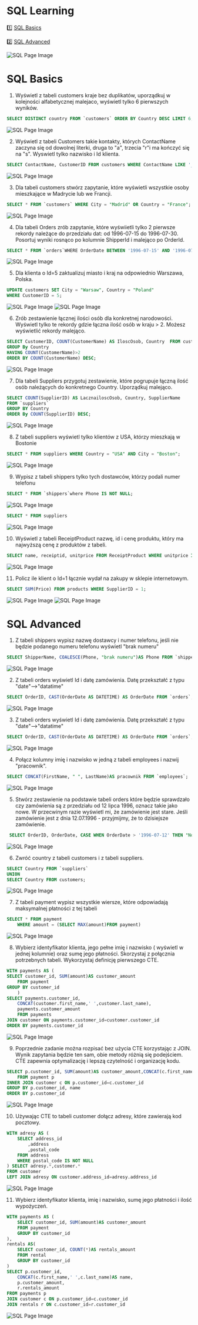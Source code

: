 # SQL Learning

1️⃣ [SQL Basics](#sql-basics)

2️⃣ [SQL Advanced](#sql-advanced)


![SQL Page Image](images/sql/sql.webp)

# SQL Basics

1. Wyświetl z tabeli customers kraje bez duplikatów, uporządkuj w kolejności alfabetycznej malejaco, wyświetl tylko 6 pierwszych wyników. 

```sql
SELECT DISTINCT country FROM `customers` ORDER BY Country DESC LIMIT 6; 
```
![SQL Page Image](images/sql/sql1.png)

2. Wyświetl z tabeli Customers takie kontakty, których ContactName zaczyna się od dowolnej literki, druga to "a", trzecia "r"i ma kończyć się na "s". Wyswietl tylko nazwisko i Id klienta. 

```sql
SELECT ContactName, CustomerID FROM customers WHERE ContactName LIKE '_ar%s'; 
```
![SQL Page Image](images/sql/sql2.png)

 3. Dla tabeli customers stwórz zapytanie, które wyświetli wszystkie osoby mieszkające w Madrycie lub we Francji. 

```sql
SELECT * FROM `customers` WHERE City = "Madrid" OR Country = "France"; 
```
![SQL Page Image](images/sql/sql3.png)

4. Dla tabeli Orders zrób zapytanie, które wyświietli tylko 2 pierwsze rekordy należące do przedziału dat: 
od 1996-07-15 do 1996-07-30. Posortuj wyniki rosnąco po kolumnie ShipperId i malejąco po OrderId. 

```sql
SELECT * FROM `orders`WHERE OrderDate BETWEEN '1996-07-15' AND '1996-07-30' ORDER BY ShipperID ASC, OrderID DESC LIMIT 2; 
```
![SQL Page Image](images/sql/sql4.png)

5. Dla klienta o Id=5 zaktualizuj miasto i kraj na odpowiednio Warszawa, Polska. 

```sql
UPDATE customers SET City = "Warsaw", Country = "Poland"
WHERE CustomerID = 5;
```
![SQL Page Image](images/sql/sql5a.png)
![SQL Page Image](images/sql/sql5b.png)

6.  Zrób zestawienie łącznej ilości osób dla konkretnej narodowości. Wyświetl tylko te rekordy gdzie łączna ilość osób w kraju > 2. Możesz wyświetlić rekordy malejąco. 

```sql
SELECT CustomerID, COUNT(CustomerName) AS IloscOsob, Country  FROM customers
GROUP By Country
HAVING COUNT(CustomerName)>2
ORDER BY COUNT(CustomerName) DESC;
```
![SQL Page Image](images/sql/sql6.png)

7. Dla tabeli Suppliers przygotuj zestawienie, które pogrupuje łączną ilość osób należących do konkretnego Country. Uporządkuj malejąco. 

```sql
SELECT COUNT(SupplierID) AS LacznailoscOsob, Country, SupplierName
FROM `suppliers`
GROUP BY Country
ORDER By COUNT(SupplierID) DESC;
```
![SQL Page Image](images/sql/sql7.png)

8. Z tabeli suppliers wyświetl tylko klientów z USA, którzy mieszkają w Bostonie

```sql
SELECT * FROM suppliers WHERE Country = "USA" AND City = "Boston"; 
```
![SQL Page Image](images/sql/sql8.png)

9. Wypisz z tabeli shippers tylko tych dostawców, którzy podali numer telefonu

```sql
SELECT * FROM `shippers`where Phone IS NOT NULL; 
```
![SQL Page Image](images/sql/sql9.png)

```sql
SELECT * FROM suppliers
```
![SQL Page Image](images/sql/sql9a.png)

10.  Wyświetl z tabeli ReceiptProduct nazwę, id i cenę produktu, który ma najwyższą cenę z produktów z tabeli. 

```sql
SELECT name, receiptid, unitprice FROM ReceiptProduct WHERE unitprice IN (SELECT MAX(unitprice)FROM ReceiptProduct)
```
![SQL Page Image](images/sql/sql10.png)

11. Policz ile klient o Id=1 łącznie wydał na zakupy w sklepie internetowym. 

```sql
SELECT SUM(Price) FROM products WHERE SupplierID = 1;
```
![SQL Page Image](images/sql/sql11a.png)
![SQL Page Image](images/sql/sql11b.png)


# SQL Advanced

1.  Z tabeli shippers wypisz nazwę dostawcy i numer telefonu, jeśli nie będzie podanego numeru telefonu wyświetl "brak numeru"

```sql
SELECT ShipperName, COALESCE(Phone, "brak numeru")AS Phone FROM `shippers`; 
```
![SQL Page Image](images/sql/sqladv1.png)

2. Z tabeli orders wyświetl Id i datę zamówienia. Datę przekształć z typu "date"-->"datatime"

```sql
SELECT OrderID, CAST(OrderDate AS DATETIME) AS OrderDate FROM `orders`; 
```
![SQL Page Image](images/sql/sqladv2.png)

3. Z tabeli orders wyświetl Id i datę zamówienia. Datę przekształć z typu "date"-->"datatime"

```sql
SELECT OrderID, CAST(OrderDate AS DATETIME) AS OrderDate FROM `orders`; 
```
![SQL Page Image](images/sql/sqladv2.png)

4. Połącz kolumny imię i nazwisko w jedną z tabeli employees i nazwij "pracownik". 

```sql
SELECT CONCAT(FirstName, " ", LastName)AS pracownik FROM `employees`; 
```
![SQL Page Image](images/sql/sqladv3.png)

5. Stwórz zestawienie na podstawie tabeli orders które będzie sprawdzało czy zamówienia są z przedziału od 12 lipca 1996, oznacz takie jako nowe. W przecwinym razie wyświetl mi, że zamówienie jest stare. Jeśli zamówienie jest z dnia 12.07.1996 - przyjmijmy, że to dzisiejsze zamówienie. 

```sql
 SELECT OrderID, OrderDate, CASE WHEN OrderDate > '1996-07-12' THEN "Nowe zamowienie" WHEN OrderDate = '1996-07-12' THEN "Dzisiejsze zamowienie" ELSE "Stare zamowienie" END AS informacjaOZamowieniu FROM `orders`; 
```
![SQL Page Image](images/sql/sqladv5.png)

6. Zwróć country z tabeli customers i z tabeli suppliers. 

```sql
SELECT Country FROM `suppliers`
UNION 
SELECT Country FROM customers;
```
![SQL Page Image](images/sql/sqladv6.png)

7. Z tabeli payment wypisz wszystkie wiersze, które odpowiadają maksymalnej płatności z tej tabeli 

```sql
SELECT * FROM payment 
	WHERE amount = (SELECT MAX(amount)FROM payment)
```
![SQL Page Image](images/sql/sqladv7.png)

8. Wybierz identyfikator klienta, jego pełne imię i nazwisko ( wyświetl w jednej kolumnie) oraz sumę jego płatności. Skorzystaj z połącznia potrzebnych tabeli. Wykorzystaj definicję pierwszego CTE. 

```sql
WITH payments AS (
SELECT customer_id, SUM(amount)AS customer_amount
	FROM payment
GROUP BY customer_id
	)
SELECT payments.customer_id,
	CONCAT(customer.first_name,' ',customer.last_name),
	payments.customer_amount
	FROM payments
JOIN customer ON payments.customer_id=customer.customer_id
ORDER BY payments.customer_id
```
![SQL Page Image](images/sql/sqladv8.png)

9. Poprzednie zadanie można rozpisać bez użycia CTE korzystając z JOIN. Wynik zapytania będzie ten sam, obie metody różnią się podejściem. CTE zapewnia optymalizację i lepszą czytelność i organizację kodu. 

```sql
SELECT p.customer_id, SUM(amount)AS customer_amount,CONCAT(c.first_name,' ',c.last_name)AS name
	FROM payment p
INNER JOIN customer c ON p.customer_id=c.customer_id
GROUP BY p.customer_id, name
ORDER BY p.customer_id
```
![SQL Page Image](images/sql/sqladv9.png)

10. Używając CTE to tabeli customer dołącz adresy, które zawierają kod pocztowy. 

```sql
WITH adresy AS (
	SELECT address_id
		,address
		,postal_code
	FROM address
	WHERE postal_code IS NOT NULL
) SELECT adresy.*,customer.*
FROM customer  
LEFT JOIN adresy ON customer.address_id=adresy.address_id
```
![SQL Page Image](images/sql/sqladv10.png)

11. Wybierz identyfikator klienta, imię i nazwisko, sumę jego płatności i ilość wypożyczeń. 

```sql
WITH payments AS (
	SELECT customer_id, SUM(amount)AS customer_amount
	FROM payment
	GROUP BY customer_id
), 
rentals AS(
	SELECT customer_id, COUNT(*)AS rentals_amount
	FROM rental
	GROUP BY customer_id
) 
SELECT p.customer_id, 
	CONCAT(c.first_name,' ',c.last_name)AS name,
	p.customer_amount,
	r.rentals_amount
FROM payments p 
JOIN customer c ON p.customer_id=c.customer_id
JOIN rentals r ON c.customer_id=r.customer_id
```
![SQL Page Image](images/sql/sqladv11.png)